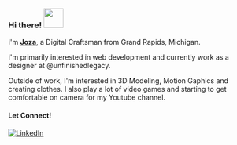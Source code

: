 ### Hi there! <img src="https://github.com/codrkoaz/codrkoaz/assets/51058620/ed8f18e4-d101-4f80-9974-945efb77aade" width=40>

I'm <a href="https://link-in-bio-11k3.vercel.app/"><ins>**Joza**</ins></a>, a Digital Craftsman from Grand Rapids, Michigan.

I'm primarily interested in web development and currently work as a designer at @unfinishedlegacy.

Outside of work, I'm interested in 3D Modeling, Motion Gaphics and creating clothes. I also play a lot of video games and starting to get comfortable on camera for my Youtube channel.

#### Let Connect!

<!-- [<img alt="LinkedIn" src="https://img.shields.io/badge/LinkedIn-%230E76A2.svg?&style=for-the-badge&logo=LinkedIn&logoColor=white" />](https://linkedin.com/in/gazijarin) -->

[<img alt='LinkedIn' src='https://img.shields.io/badge/%20LinkedIn-%230A66C2.svg?style=for-the-badge&logo=LinkedIn&logoColor=white
'/>](https://linkedin.com/in/jozasmith)
